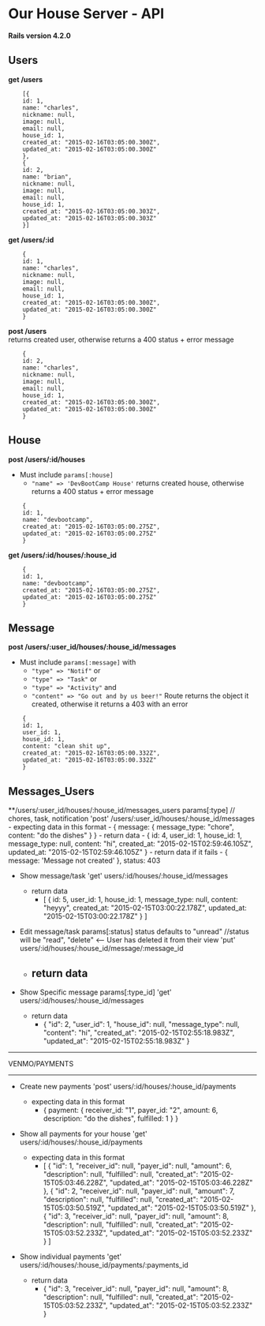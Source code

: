 # Our House Server - API

**Rails version 4.2.0**

## Users

**get /users**
```
    [{
    id: 1,
    name: "charles",
    nickname: null,
    image: null,
    email: null,
    house_id: 1,
    created_at: "2015-02-16T03:05:00.300Z",
    updated_at: "2015-02-16T03:05:00.300Z"
    },
    {
    id: 2,
    name: "brian",
    nickname: null,
    image: null,
    email: null,
    house_id: 1,
    created_at: "2015-02-16T03:05:00.303Z",
    updated_at: "2015-02-16T03:05:00.303Z"
    }]
```

**get /users/:id**
```
    {
    id: 1,
    name: "charles",
    nickname: null,
    image: null,
    email: null,
    house_id: 1,
    created_at: "2015-02-16T03:05:00.300Z",
    updated_at: "2015-02-16T03:05:00.300Z"
    }
```

**post /users** <br>
returns created user, otherwise returns a 400 status + error message
```
    {
    id: 2,
    name: "charles",
    nickname: null,
    image: null,
    email: null,
    house_id: 1,
    created_at: "2015-02-16T03:05:00.300Z",
    updated_at: "2015-02-16T03:05:00.300Z"
    }
```

## House

**post /users/:id/houses** <br>
- Must include ```params[:house]```
  - ```"name" => 'DevBootCamp House'```
returns created house, otherwise returns a 400 status + error message
```
    {
    id: 1,
    name: "devbootcamp",
    created_at: "2015-02-16T03:05:00.275Z",
    updated_at: "2015-02-16T03:05:00.275Z"
    }
```

**get /users/:id/houses/:house_id**
```
    {
    id: 1,
    name: "devbootcamp",
    created_at: "2015-02-16T03:05:00.275Z",
    updated_at: "2015-02-16T03:05:00.275Z"
    }
```

## Message

**post /users/:user_id/houses/:house_id/messages** <br>
- Must include ```params[:message]``` with
  - ```"type" => "Notif"``` or
  - ```"type" => "Task"``` or
  - ```"type" => "Activity"``` and
  - ```"content" => "Go out and by us beer!"```
Route returns the object it created, otherwise it returns a 403 with an error
```
    {
    id: 1,
    user_id: 1,
    house_id: 1,
    content: "clean shit up",
    created_at: "2015-02-16T03:05:00.332Z",
    updated_at: "2015-02-16T03:05:00.332Z"
    }
```

## Messages_Users
**/users/:user_id/houses/:house_id/messages_users
    params[:type] // chores, task, notification
    'post' /users/:user_id/houses/:house_id/messages
    - expecting data in this format
    	- {
              message:
                {
                  message_type: "chore",
                  content: "do the dishes"
                }
            }
    - return data
        - {
            id: 4,
            user_id: 1,
            house_id: 1,
            message_type: null,
            content: "hi",
            created_at: "2015-02-15T02:59:46.105Z",
            updated_at: "2015-02-15T02:59:46.105Z"
        }
    - return data if it fails
        - { message: 'Message not created' }, status: 403


* Show message/task
    'get' users/:id/houses/:house_id/messages
    - return data
    	- [
            {
            id: 5,
            user_id: 1,
            house_id: 1,
            message_type: null,
            content: "heyyy",
            created_at: "2015-02-15T03:00:22.178Z",
            updated_at: "2015-02-15T03:00:22.178Z"
            }
          ]

* Edit message/task
    params[:status] status defaults to "unread" //status will be "read", "delete" <-- User has deleted it from their view
    'put' users/:id/houses/:house_id/message/:message_id
    - return data
    	-

* Show Specific message
    params[:type_id]
    'get' users/:id/houses/:house_id/messages
    - return data
    	- {
            "id": 2,
            "user_id": 1,
            "house_id": null,
            "message_type": null,
            "content": "hi",
            "created_at": "2015-02-15T02:55:18.983Z",
            "updated_at": "2015-02-15T02:55:18.983Z"
        }

***
VENMO/PAYMENTS
***

* Create new payments
    'post' users/:id/houses/:house_id/payments
    - expecting data in this format
        - {
              payment:
                {
                  receiver_id: "1",
                  payer_id: "2",
                  amount: 6,
                  description: "do the dishes",
                  fulfilled: 1
                }
            }

* Show all payments for your house
    'get' users/:id/houses/:house_id/payments
    - expecting data in this format
    	- [
            {
                "id": 1,
                "receiver_id": null,
                "payer_id": null,
                "amount": 6,
                "description": null,
                "fulfilled": null,
                "created_at": "2015-02-15T05:03:46.228Z",
                "updated_at": "2015-02-15T05:03:46.228Z"
            },
            {
                "id": 2,
                "receiver_id": null,
                "payer_id": null,
                "amount": 7,
                "description": null,
                "fulfilled": null,
                "created_at": "2015-02-15T05:03:50.519Z",
                "updated_at": "2015-02-15T05:03:50.519Z"
            },
            {
                "id": 3,
                "receiver_id": null,
                "payer_id": null,
                "amount": 8,
                "description": null,
                "fulfilled": null,
                "created_at": "2015-02-15T05:03:52.233Z",
                "updated_at": "2015-02-15T05:03:52.233Z"
            }
          ]

* Show individual payments
    'get' users/:id/houses/:house_id/payments/:payments_id
    - return data
    	- {
            "id": 3,
            "receiver_id": null,
            "payer_id": null,
            "amount": 8,
            "description": null,
            "fulfilled": null,
            "created_at": "2015-02-15T05:03:52.233Z",
            "updated_at": "2015-02-15T05:03:52.233Z"
        }
